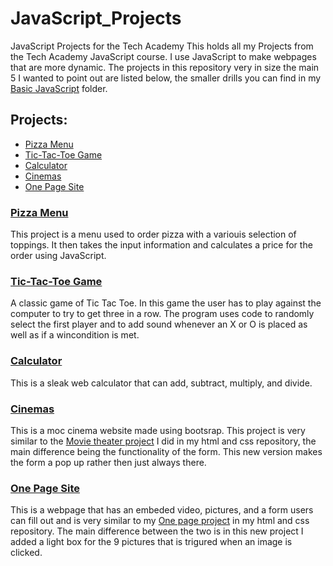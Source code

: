 # JavaScript_Projects
JavaScript Projects for the Tech Academy
This holds all my Projects from the Tech Academy JavaScript course. I use JavaScript to make webpages that are more dynamic. The projects in this repository very in size the main 5 I wanted to point out are listed below, the smaller drills you can find in my [Basic JavaScript](./Basic_JavaScript) folder.

## Projects:
* [Pizza Menu](./JavaScript_Projects/PizzaMenu)
* [Tic-Tac-Toe Game](./JavaScript_Projects/TicTacToe)
* [Calculator](./JavaScript_Projects/Calculator)
* [Cinemas](./JavaScript_Projects/Cinemas)
* [One Page Site](./JavaScript_Projects/OnePage)

### [Pizza Menu](./JavaScript_Projects/PizzaMenu)
This project is a menu used to order pizza with a variouis selection of toppings. It then takes the input information and calculates a price for the order using JavaScript.

### [Tic-Tac-Toe Game](./JavaScript_Projects/TicTacToe)
A classic game of Tic Tac Toe. In this game the user has to play against the computer to try to get three in a row. The program uses code to randomly select the first player and to add sound whenever an X or O is placed as well as if a wincondition is met.

### [Calculator](./JavaScript_Projects/Calculator)
This is a sleak web calculator that can add, subtract, multiply, and divide.

### [Cinemas](./JavaScript_Projects/Cinemas)
This is a moc cinema website made using bootsrap. This project is very similar to the [Movie theater project](../HTML-CSS_projects/Movie_Theater_BS) I did in my html and css repository,  the main difference being the functionality of the form. This new version makes the form a pop up rather then just always there.

### [One Page Site](./JavaScript_Projects/OnePage)
This is a webpage that has an embeded video, pictures, and a form users can fill out and is very similar to my [One page project](../HTML-CSS_projects/One_Page_Website) in my html and css repository. The main difference between the two is in this new project I added a light box for the 9 pictures that is trigured when an image is clicked.
